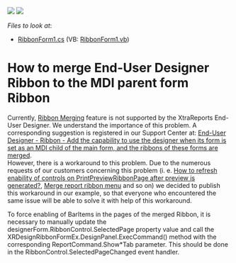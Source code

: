 <!-- default badges list -->
[![](https://img.shields.io/badge/Open_in_DevExpress_Support_Center-FF7200?style=flat-square&logo=DevExpress&logoColor=white)](https://supportcenter.devexpress.com/ticket/details/E1479)
[![](https://img.shields.io/badge/📖_How_to_use_DevExpress_Examples-e9f6fc?style=flat-square)](https://docs.devexpress.com/GeneralInformation/403183)
<!-- default badges end -->
<!-- default file list -->
*Files to look at*:

* [RibbonForm1.cs](./CS/RibbonForm1.cs) (VB: [RibbonForm1.vb](./VB/RibbonForm1.vb))
<!-- default file list end -->
# How to merge End-User Designer Ribbon to the MDI parent form Ribbon


<p>Currently, <a href="http://documentation.devexpress.com/#WindowsForms/CustomDocument3451">Ribbon Merging</a> feature is not supported by the XtraReports End-User Designer. We understand the importance of this problem. A corresponding suggestion is registered in our Support Center at: <a href="https://www.devexpress.com/Support/Center/p/B91377">End-User Designer - Ribbon - Add the capability to use the designer when its form is set as an MDI child of the main form, and the ribbons of these forms are merged</a>.<br />
However, there is a workaround to this problem. Due to the numerous requests of our customers concerning this problem (i. e. <a href="https://www.devexpress.com/Support/Center/p/Q207191">How to refresh enability of controls on PrintPreviewRibbonPage after preview is generated?</a>, <a href="https://www.devexpress.com/Support/Center/p/Q145589">Merge report ribbon menu</a> and so on) we decided to publish this workaround in our example, so that everyone who encountered the same issue will be able to solve it with help of this workaround.</p><p>To force enabling of BarItems in the pages of the merged Ribbon, it is necessary to manually update the designerForm.RibbonControl.SelectedPage property value and call the XRDesignRibbonFormEx.DesignPanel.ExecCommand() method with the corresponding ReportCommand.Show*Tab parameter. This should be done in the RibbonControl.SelectedPageChanged event handler.</p>

<br/>


